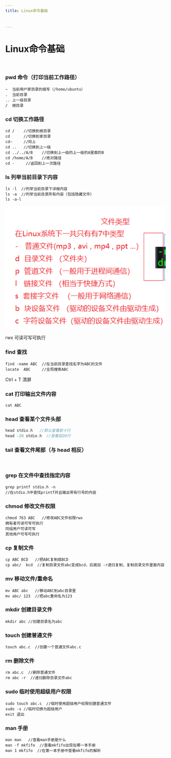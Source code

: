 ```yaml
---
title: Linux命令基础


---
```




# Linux命令基础

‍

### pwd 命令（打印当前工作路径）

```
~  当前用户家目录的缩写（/home/ubuntu）
.  当前目录
.. 上一级目录
/  根目录
```

### cd 切换工作路径

```
cd /    //切换到根目录
cd      //切换到家目录
cd~     //同上
cd ..   //切换到上一级
cd ../../A/B    //切换到上一级的上一级的A里面的B
cd /home/A/B    //绝对路径
cd -     //返回到上一次路径
```

### ls 列举当前目录下内容

```
ls -l  //列举当前目录下详细内容
ls -a  //列举当前目录所有内容（包括隐藏文件）
ls -a-l
```

​![image](assets/image-20240213163141-krb8bi5.png)​

rwx 可读可写可执行

### find 查找

```
find -name ABC  //在当前目录查找名字为ABC的文件
locate  ABC     //全局搜索ABC
```

Ctrl + T 清屏

### cat 打印输出文件内容

```
cat ABC
```

### head 查看某个文件头部

```c
head stdio.h   //默认查看前十行
head -20 stdio.h  //查看前20行
```

### tail 查看文件尾部（与 head 相反）

‍

### grep 在文件中查找指定内容

```
grep printf stdio.h -n   
//在stdio.h中查找printf并且输出带有行号的内容
```

### chmod 修改文件权限

```
chmod 763 ABC   //修改ABC文件权限rwx
拥有者可读可写可执行
同组用户可读可写
其他用户可写可执行
```

### cp 复制文件

```
cp ABC BCD   //把ABC复制成BCD
cp abc/  bcd  //复制目录文件abc变成bcd，后面加 -r递归复制，复制目录文件里面内容
```

### mv 移动文件/重命名

```
mv ABC abc   //移动ABC到abc目录里
mv abc/ 123  //把abc重命名为123
```

### mkdir 创建目录文件

```
mkdir abc //创建目录名为abc
```

### touch 创建普通文件

```
touch abc.c  //创建一个普通文件abc.c
```

### rm 删除文件

```
rm abc.c  //删除普通文件
rm abc -r  //递归删除目录文件abc
```

### sudo 临时使用超级用户权限

```
sudo touch abc.c  //临时使用超级用户权限创建普通文件
sudo -s //临时切换为超级用户
exit 退出

```

### man 手册

```
man man   //查看man手册是什么
man -f mkfifo  //查看mkfifo出现在哪一本手册
man 1 mkfifo  //在第一本手册中查看mkfifo的解析
```

‍
